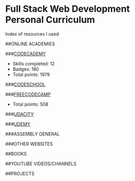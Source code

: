 # Full Stack Web Development Personal Curriculum
Index of resources I used

##ONLINE ACADEMIES

###[CODECADEMY](https://github.com/SonyaMoisset/curriculum/blob/master/codecademy.md)
- Skills completed: 12
- Badges: 180
- Total points: 1979

###[CODESCHOOL](https://github.com/SonyaMoisset/curriculum/blob/master/codeSchool.md)

###[FREECODECAMP](https://github.com/SonyaMoisset/curriculum/blob/master/freecodecamp.md)
- Total points: 508

###[UDACITY](https://github.com/SonyaMoisset/curriculum/blob/master/udacity.md)

###[UDEMY](https://github.com/SonyaMoisset/curriculum/blob/master/udemy.md)

###ASSEMBLY GENERAL

###OTHER WEBSITES

##BOOKS

##YOUTUBE VIDEOS/CHANNELS

##PROJECTS
